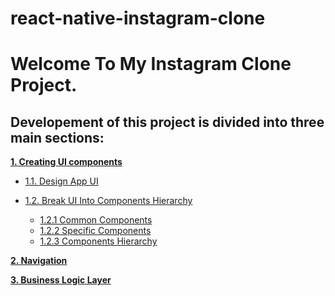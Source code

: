 # react-native-instagram-clone
# Welcome To My Instagram Clone Project.

## Developement of this project is divided into three main sections:
**[1. Creating UI components](#ui-section-1)**
  
  * [1.1. Design App UI](#ui-section-1-1)
  * [1.2. Break UI Into Components Hierarchy](#ui-section-1-2)
      
      * [1.2.1 Common Components](#ui-section-1-2-1)
      * [1.2.2 Specific Components](#ui-section-1-2-2)
      * [1.2.3 Components Hierarchy](#ui-section-1-2-3)
      
**[2. Navigation](#navigation)**

**[3. Business Logic Layer](#bll)**

